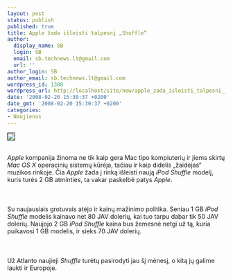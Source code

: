 ```yaml
---
layout: post
status: publish
published: true
title: Apple žada išleisti talpesnį „Shuffle“
author:
  display_name: SB
  login: SB
  email: sb.technews.lt@gmail.com
  url: ''
author_login: SB
author_email: sb.technews.lt@gmail.com
wordpress_id: 1308
wordpress_url: http://localhost/site/new/apple_zada_isleisti_talpesni__shuffle_/
date: '2008-02-20 15:30:37 +0200'
date_gmt: '2008-02-20 15:30:37 +0200'
categories:
- Naujienos
---
```

<div class="imgright"><img src="http://tbn0.google.com/images?q=tbn:E0jJEZHr6d2jbM:http://mrwiz.files.wordpress.com/2006/07/apple_logo.jpg" border="1"></div>
<p><br><i>Apple</i> kompanija žinoma ne tik kaip gera Mac tipo kompiuterių ir jiems skirtų <i>Mac OS X</i> operacinių sistemų kūrėja, tačiau ir kaip didelis „žaidėjas“ muzikos rinkoje. Čia <i>Apple</i> žada į rinką išleisti naują <i>iPod Shuffle</i> modelį, kuris turės 2 GB atminties, ta vakar paskelbė patys <i>Apple</i>.<br />
<br><br />
<br>Su naujausiais grotuvais atėjo ir kainų mažinimo politika. Seniau 1 GB <i>iPod Shuffle</i> modelis kainavo net 80 JAV dolerių, kai tuo tarpu dabar tik 50 JAV dolerių. Naujojo 2 GB <i>iPod Shuffle</i> kaina bus žemesnė netgi už tą, kuria puikavosi 1 GB modelis, ir sieks 70 JAV dolerių.<br />
<br><br />
<br>Už Atlanto naujieji <i>Shuffle</i> turėtų pasirodyti jau šį mėnesį, o kitą jų galime laukti ir Europoje.<br />
<br></p>
